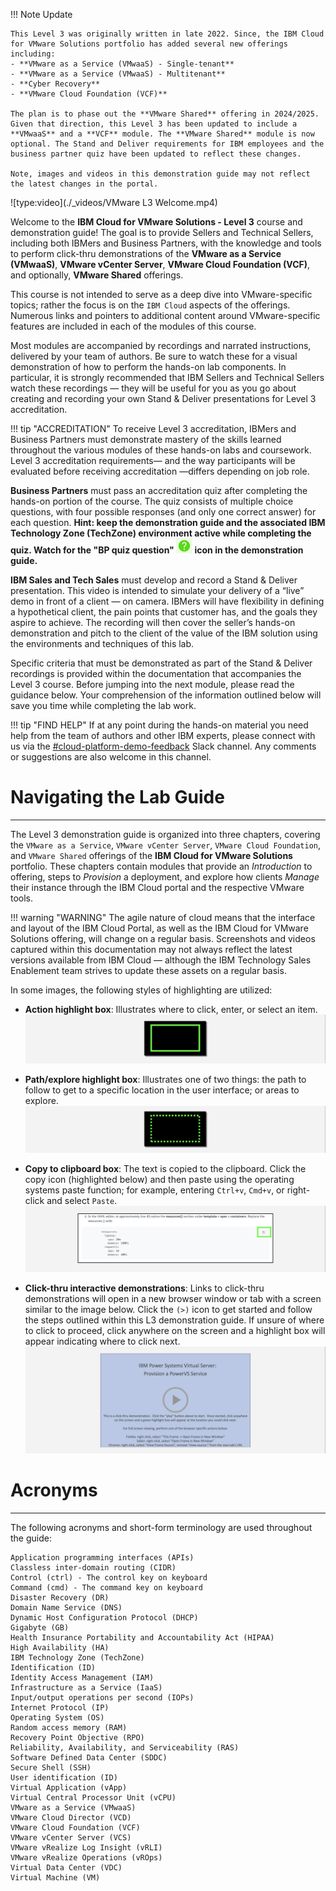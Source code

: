 !!! Note Update

    This Level 3 was originally written in late 2022. Since, the IBM Cloud for VMware Solutions portfolio has added several new offerings including:
    - **VMware as a Service (VMwaaS) - Single-tenant**
    - **VMware as a Service (VMwaaS) - Multitenant**
    - **Cyber Recovery**
    - **VMware Cloud Foundation (VCF)**
  
    The plan is to phase out the **VMware Shared** offering in 2024/2025. Given that direction, this Level 3 has been updated to include a **VMwaaS** and a **VCF** module. The **VMware Shared** module is now optional. The Stand and Deliver requirements for IBM employees and the business partner quiz have been updated to reflect these changes. 
    
    Note, images and videos in this demonstration guide may not reflect the latest changes in the portal.

![type:video](./_videos/VMware L3 Welcome.mp4)

Welcome to the **IBM Cloud for VMware Solutions - Level 3** course and demonstration guide! The goal is to provide Sellers and Technical Sellers, including both IBMers and Business Partners, with the knowledge and tools to perform click-thru demonstrations of the **VMware as a Service (VMwaaS)**, **VMware vCenter Server**, **VMware Cloud Foundation (VCF)**, and optionally, **VMware Shared** offerings.

 This course is not intended to serve as a deep dive into VMware-specific topics; rather the focus is on the ```IBM Cloud``` aspects of the offerings. Numerous links and pointers to additional content around VMware-specific features are included in each of the modules of this course.

Most modules are accompanied by recordings and narrated instructions, delivered by your team of authors. Be sure to watch these for a visual demonstration of how to perform the hands-on lab components. In particular, it is strongly recommended that IBM Sellers and Technical Sellers watch these recordings — they will be useful for you as you go about creating and recording your own Stand & Deliver presentations for Level 3 accreditation.

!!! tip "ACCREDITATION"
    To receive Level 3 accreditation, IBMers and Business Partners must demonstrate mastery of the skills learned throughout the various modules of these hands-on labs and coursework. Level 3 accreditation requirements— and the way participants will be evaluated before receiving accreditation —differs depending on job role.

**Business Partners** must pass an accreditation quiz after completing the hands-on portion of the course. The quiz consists of multiple choice questions, with four possible responses (and only one correct answer) for each question. **Hint: keep the demonstration guide and the associated IBM Technology Zone (TechZone) environment active while completing the quiz. Watch for the "BP quiz question" ![](_attachments/questionICON.png) icon in the demonstration guide.**

**IBM Sales and Tech Sales** must develop and record a Stand & Deliver presentation. This video is intended to simulate your delivery of a “live” demo in front of a client — on camera. IBMers will have flexibility in defining a hypothetical client, the pain points that customer has, and the goals they aspire to achieve. The recording will then cover the seller’s hands-on demonstration and pitch to the client of the value of the IBM solution using the environments and techniques of this lab.

Specific criteria that must be demonstrated as part of the Stand & Deliver recordings is provided within the documentation that accompanies the Level 3 course. Before jumping into the next module, please read the guidance below. Your comprehension of the information outlined below will save you time while completing the lab work.

!!! tip "FIND HELP"
    If at any point during the hands-on material you need help from the team of authors and other IBM experts, please connect with us via the <a href="https://ibm.enterprise.slack.com/archives/C03PQ47KRQE" target="_blank">#cloud-platform-demo-feedback</a> Slack channel. Any comments or suggestions are also welcome in this channel.

#
# Navigating the Lab Guide
-----------------------------

The Level 3 demonstration guide is organized into three chapters, covering the ```VMware as a Service```, ```VMware vCenter Server```, ```VMware Cloud Foundation```, and ```VMware Shared``` offerings of the **IBM Cloud for VMware Solutions** portfolio. These chapters contain modules that provide an *Introduction* to offering, steps to *Provision* a deployment, and explore how clients *Manage* their instance through the IBM Cloud portal and the respective VMware tools.

!!! warning "WARNING"
    The agile nature of cloud means that the interface and layout of the IBM Cloud Portal, as well as the IBM Cloud for VMware Solutions offering, will change on a regular basis. Screenshots and videos captured within this documentation may not always reflect the latest versions available from IBM Cloud — although the IBM Technology Sales Enablement team strives to update these assets on a regular basis.

In some images, the following styles of highlighting are utilized:

- **Action highlight box**: Illustrates where to click, enter, or select an item.
![](_attachments/welcome-1.png)

- **Path/explore highlight box**: Illustrates one of two things: the path to follow to get to a specific location in the user interface; or areas to explore.
![](_attachments/welcome-2.png)

- **Copy to clipboard box**: The text is copied to the clipboard. Click the copy icon (highlighted below) and then paste using the operating systems paste function; for example, entering ```Ctrl+v```, ```Cmd+v```, or right-click and select ```Paste```.
![](_attachments/welcome-3.png)

- **Click-thru interactive demonstrations**: Links to click-thru demonstrations will open in a new browser window or tab with a screen similar to the image below. Click the ```(>)``` icon to get started and follow the steps outlined within this L3 demonstration guide. If unsure of where to click to proceed, click anywhere on the screen and a highlight box will appear indicating where to click next.
![](_attachments/welcome-4.png)

# Acronyms
-----------------------------

The following acronyms and short-form terminology are used throughout the guide:
```
Application programming interfaces (APIs)
Classless inter-domain routing (CIDR)
Control (ctrl) - The control key on keyboard
Command (cmd) - The command key on keyboard
Disaster Recovery (DR)
Domain Name Service (DNS)
Dynamic Host Configuration Protocol (DHCP)
Gigabyte (GB)
Health Insurance Portability and Accountability Act (HIPAA)
High Availability (HA)
IBM Technology Zone (TechZone)
Identification (ID)
Identity Access Management (IAM)
Infrastructure as a Service (IaaS)
Input/output operations per second (IOPs)
Internet Protocol (IP)
Operating System (OS)
Random access memory (RAM)
Recovery Point Objective (RPO)
Reliability, Availability, and Serviceability (RAS)
Software Defined Data Center (SDDC)
Secure Shell (SSH)
User identification (ID)
Virtual Application (vApp)
Virtual Central Processor Unit (vCPU)
VMware as a Service (VMwaaS)
VMware Cloud Director (VCD)
VMware Cloud Foundation (VCF)
VMware vCenter Server (VCS)
VMware vRealize Log Insight (vRLI)
VMware vRealize Operations (vROps)
Virtual Data Center (VDC)
Virtual Machine (VM)
```
